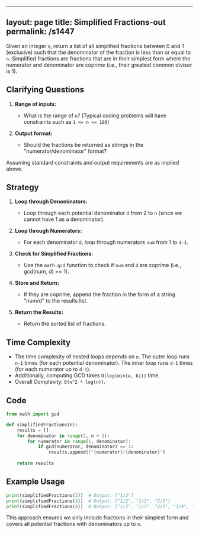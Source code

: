 
---
layout: page
title:  Simplified Fractions-out
permalink: /s1447
---

Given an integer `n`, return a list of all simplified fractions between 0 and 1 (exclusive) such that the denominator of the fraction is less than or equal to `n`. Simplified fractions are fractions that are in their simplest form where the numerator and denominator are coprime (i.e., their greatest common divisor is 1).

## Clarifying Questions

1. **Range of inputs:**
   - What is the range of `n`? (Typical coding problems will have constraints such as `1 <= n <= 100`)
   
2. **Output format:**
   - Should the fractions be returned as strings in the "numerator/denominator" format?

Assuming standard constraints and output requirements are as implied above.

## Strategy

1. **Loop through Denominators:** 
   - Loop through each potential denominator `d` from 2 to `n` (since we cannot have 1 as a denominator).

2. **Loop through Numerators:**
   - For each denominator `d`, loop through numerators `num` from 1 to `d-1`.
   
3. **Check for Simplified Fractions:**
   - Use the `math.gcd` function to check if `num` and `d` are coprime (i.e., gcd(num, d) == 1).

4. **Store and Return:**
   - If they are coprime, append the fraction in the form of a string "num/d" to the results list.

5. **Return the Results:**
   - Return the sorted list of fractions.

## Time Complexity

- The time complexity of nested loops depends on `n`. The outer loop runs `n-1` times (for each potential denominator). The inner loop runs `d-1` times (for each numerator up to `d-1`).
- Additionally, computing GCD takes `O(log(min(a, b)))` time.
- Overall Complexity: `O(n^2 * log(n))`.

## Code

```python
from math import gcd

def simplifiedFractions(n):
    results = []
    for denominator in range(2, n + 1):
        for numerator in range(1, denominator):
            if gcd(numerator, denominator) == 1:
                results.append(f"{numerator}/{denominator}")
    
    return results
```

## Example Usage

```python
print(simplifiedFractions(2))  # Output: ["1/2"]
print(simplifiedFractions(3))  # Output: ["1/2", "1/3", "2/3"]
print(simplifiedFractions(4))  # Output: ["1/2", "1/3", "2/3", "1/4", "3/4"]
```

This approach ensures we only include fractions in their simplest form and covers all potential fractions with denominators up to `n`.